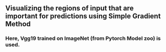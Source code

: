 ## **Visualizing the regions of input that are important for predictions using Simple Gradient Method** 


### Here, Vgg19 trained on ImageNet (from Pytorch Model zoo) is used. 

